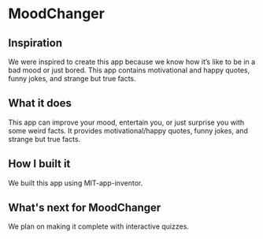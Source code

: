 # MoodChanger
## Inspiration
We were inspired to create this app because we know how it’s like to be in a bad mood or just bored. This app contains motivational and happy quotes, funny jokes, and strange but true facts.

## What it does
This app can improve your mood, entertain you, or just surprise you with some weird facts. It provides motivational/happy quotes, funny jokes, and strange but true facts.

## How I built it
We built this app using MIT-app-inventor.

## What's next for MoodChanger
We plan on making it complete with interactive quizzes.
